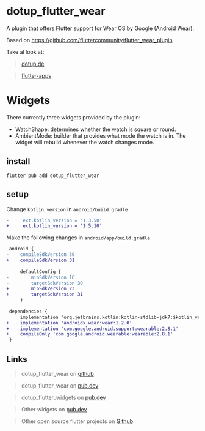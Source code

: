 # dotup_flutter_wear

A plugin that offers Flutter support for Wear OS by Google (Android Wear).

Based on https://github.com/fluttercommunity/flutter_wear_plugin


Take al look at:
> [dotup.de](https://dotup.de)

> [flutter-apps](https://flutter-apps.ml)

# Widgets

There currently three widgets provided by the plugin:

* WatchShape: determines whether the watch is square or round.
* AmbientMode: builder that provides what mode the watch is in. The widget will rebuild whenever the watch changes mode.


## install
`flutter pub add dotup_flutter_wear`

## setup
Change `kotlin_version` in `android/build.gradle`

```diff
-     ext.kotlin_version = '1.3.50'
+     ext.kotlin_version = '1.5.10'
```

Make the following changes in `android/app/build.gradle`

```diff
 android {
-    compileSdkVersion 30
+    compileSdkVersion 31
 
     defaultConfig {
-        minSdkVersion 16
-        targetSdkVersion 30
+        minSdkVersion 23
+        targetSdkVersion 31
     }
 
 dependencies {
     implementation "org.jetbrains.kotlin:kotlin-stdlib-jdk7:$kotlin_version"
+    implementation 'androidx.wear:wear:1.2.0'
+    implementation 'com.google.android.support:wearable:2.8.1'
+    compileOnly 'com.google.android.wearable:wearable:2.8.1'    
 }
```

## Links

> dotup_flutter_wear on [github](https://github.com/dotupNET/dotup_flutter_wear)

> dotup_flutter_wear on [pub.dev](https://pub.dev/packages/dotup_flutter_wear)

> dotup_flutter_widgets on [pub.dev](https://pub.dev/packages/dotup_flutter_widgets)

> Other widgets on [pub.dev](https://pub.dev/packages?q=dotup)

> Other open source flutter projects on [Github](https://github.com/search?q=dotup_flutter)
